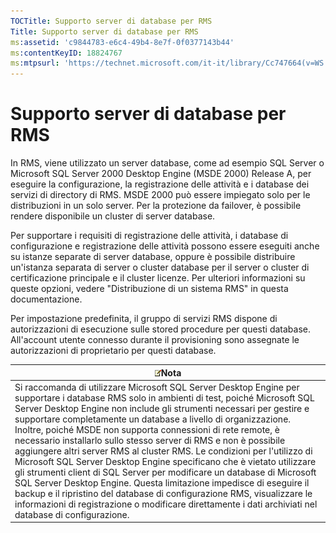 ```yaml
---
TOCTitle: Supporto server di database per RMS
Title: Supporto server di database per RMS
ms:assetid: 'c9844783-e6c4-49b4-8e7f-0f0377143b44'
ms:contentKeyID: 18824767
ms:mtpsurl: 'https://technet.microsoft.com/it-it/library/Cc747664(v=WS.10)'
---
```


Supporto server di database per RMS
===================================

In RMS, viene utilizzato un server database, come ad esempio SQL Server o Microsoft SQL Server 2000 Desktop Engine (MSDE 2000) Release A, per eseguire la configurazione, la registrazione delle attività e i database dei servizi di directory di RMS. MSDE 2000 può essere impiegato solo per le distribuzioni in un solo server. Per la protezione da failover, è possibile rendere disponibile un cluster di server database.

Per supportare i requisiti di registrazione delle attività, i database di configurazione e registrazione delle attività possono essere eseguiti anche su istanze separate di server database, oppure è possibile distribuire un'istanza separata di server o cluster database per il server o cluster di certificazione principale e il cluster licenze. Per ulteriori informazioni su queste opzioni, vedere "Distribuzione di un sistema RMS" in questa documentazione.

Per impostazione predefinita, il gruppo di servizi RMS dispone di autorizzazioni di esecuzione sulle stored procedure per questi database. All'account utente connesso durante il provisioning sono assegnate le autorizzazioni di proprietario per questi database.

| ![](images/Cc747664.note(WS.10).gif)Nota                                                                                                                                                                                                                                                                                                                                                                                                                                                                                                                                                                                                                                                                                                                                                                                                                                                  |
|------------------------------------------------------------------------------------------------------------------------------------------------------------------------------------------------------------------------------------------------------------------------------------------------------------------------------------------------------------------------------------------------------------------------------------------------------------------------------------------------------------------------------------------------------------------------------------------------------------------------------------------------------------------------------------------------------------------------------------------------------------------------------------------------------------------------------------------------------------------------------------------------------------------------|
| Si raccomanda di utilizzare Microsoft SQL Server Desktop Engine per supportare i database RMS solo in ambienti di test, poiché Microsoft SQL Server Desktop Engine non include gli strumenti necessari per gestire e supportare completamente un database a livello di organizzazione. Inoltre, poiché MSDE non supporta connessioni di rete remote, è necessario installarlo sullo stesso server di RMS e non è possibile aggiungere altri server RMS al cluster RMS. Le condizioni per l'utilizzo di Microsoft SQL Server Desktop Engine specificano che è vietato utilizzare gli strumenti client di SQL Server per modificare un database di Microsoft SQL Server Desktop Engine. Questa limitazione impedisce di eseguire il backup e il ripristino del database di configurazione RMS, visualizzare le informazioni di registrazione o modificare direttamente i dati archiviati nel database di configurazione. |
